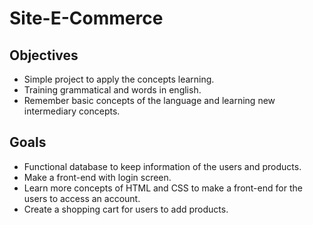 # Site-E-Commerce

## Objectives
- Simple project to apply the concepts learning.
- Training grammatical and words in english.
- Remember basic concepts of the language and learning new intermediary concepts.

## Goals
- Functional database to keep information of the users and products.
- Make a front-end with login screen.
- Learn more concepts of HTML and CSS to make a front-end for the users to access an account.
- Create a shopping cart for users to add products.
